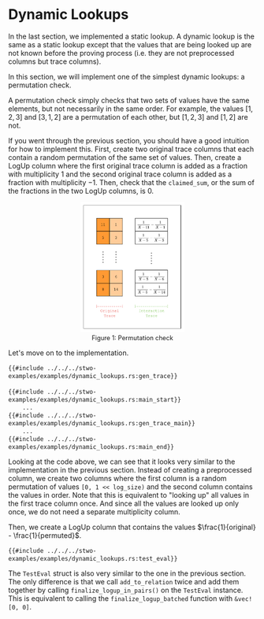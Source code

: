 # Dynamic Lookups

In the last section, we implemented a static lookup. A dynamic lookup is the same as a static lookup except that the values that are being looked up are not known before the proving process (i.e. they are not preprocessed columns but trace columns).

In this section, we will implement one of the simplest dynamic lookups: a permutation check.

A permutation check simply checks that two sets of values have the same elements, but not necessarily in the same order. For example, the values $[1, 2, 3]$ and $[3, 1, 2]$ are a permutation of each other, but $[1, 2, 3]$ and $[1, 2]$ are not.

If you went through the previous section, you should have a good intuition for how to implement this. First, create two original trace columns that each contain a random permutation of the same set of values. Then, create a LogUp column where the first original trace column is added as a fraction with multiplicity $1$ and the second original trace column is added as a fraction with multiplicity $-1$. Then, check that the `claimed_sum`, or the sum of the fractions in the two LogUp columns, is $0$.

<figure id="fig-permutation-check" style="text-align: center;">
    <img src="./permutation-check.png" width="50%" />
    <figcaption><center><span style="font-size: 0.9em">Figure 1: Permutation check</span></center></figcaption>
</figure>

Let's move on to the implementation.

```rust,ignore
{{#include ../../../stwo-examples/examples/dynamic_lookups.rs:gen_trace}}

{{#include ../../../stwo-examples/examples/dynamic_lookups.rs:main_start}}
    ...
{{#include ../../../stwo-examples/examples/dynamic_lookups.rs:gen_trace_main}}
    ...
{{#include ../../../stwo-examples/examples/dynamic_lookups.rs:main_end}}
```

Looking at the code above, we can see that it looks very similar to the implementation in the previous section. Instead of creating a preprocessed column, we create two columns where the first column is a random permutation of values `[0, 1 << log_size)` and the second column contains the values in order. Note that this is equivalent to "looking up" all values in the first trace column once. And since all the values are looked up only once, we do not need a separate multiplicity column.

Then, we create a LogUp column that contains the values $\frac{1}{original} - \frac{1}{permuted}$.

```rust,ignore
{{#include ../../../stwo-examples/examples/dynamic_lookups.rs:test_eval}}
```

The `TestEval` struct is also very similar to the one in the previous section. The only difference is that we call `add_to_relation` twice and add them together by calling `finalize_logup_in_pairs()` on the `TestEval` instance. This is equivalent to calling the `finalize_logup_batched` function with `&vec![0, 0]`.
